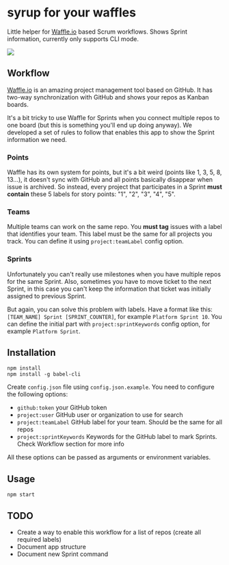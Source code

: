 # syrup for your waffles

Little helper for [Waffle.io](https://waffle.io) based Scrum workflows. Shows Sprint information, currently only supports CLI mode.

![](https://db.tt/bxxiKMdK)

## Workflow

[Waffle.io](https://waffle.io) is an amazing project management tool based on GitHub. It has two-way synchronization with GitHub and shows
your repos as Kanban boards.

It's a bit tricky to use Waffle for Sprints when you connect multiple repos to one board (but this is something you'll end up doing anyway). We developed a set of rules to follow that enables this app to show the Sprint information we need.

### Points

Waffle has its own system for points, but it's a bit weird (points like 1, 3, 5, 8, 13...), it doesn't sync with GitHub and all points basically disappear when issue is archived. So instead, every project that participates in a Sprint **must contain** these 5 labels for story points: "1", "2", "3", "4", "5".

### Teams

Multiple teams can work on the same repo. You **must tag** issues with a label that identifies your team. This label must be the same for all projects you track. You can define it using `project:teamLabel` config option.

### Sprints

Unfortunately you can't really use milestones when you have multiple repos for the same Sprint. Also, sometimes you have to move ticket to the next Sprint, in this case you can't keep the information that ticket was initially assigned to previous Sprint.

But again, you can solve this problem with labels. Have a format like this: `[TEAM_NAME] Sprint [SPRINT_COUNTER]`, for example `Platform Sprint 10`. You can define the initial part with `project:sprintKeywords` config option, for example `Platform Sprint`.

## Installation

```
npm install
npm install -g babel-cli
```

Create `config.json` file using `config.json.example`. You need to configure the following options:

- `github:token` your GitHub token
- `project:user` GitHub user or organization to use for search
- `project:teamLabel` GitHub label for your team. Should be the same for all repos
- `project:sprintKeywords` Keywords for the GitHub label to mark Sprints. Check Workflow section for more info

All these options can be passed as arguments or environment variables.

## Usage

```
npm start
```

## TODO

- Create a way to enable this workflow for a list of repos (create all required labels)
- Document app structure
- Document new Sprint command
